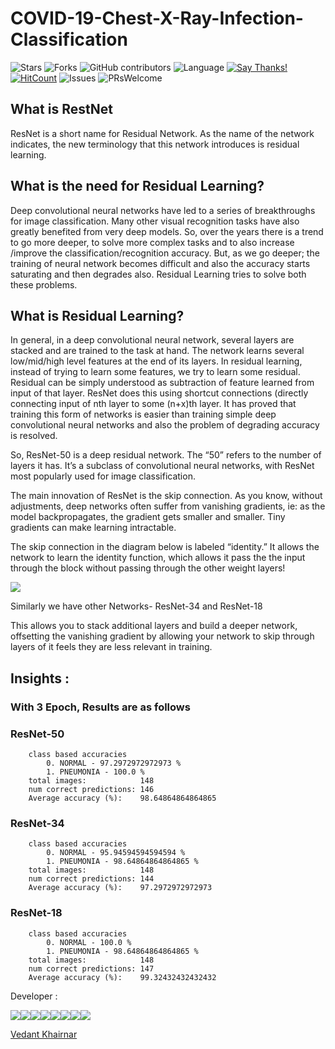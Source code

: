 # COVID-19-Chest-X-Ray-Infection-Classification

![Stars](https://img.shields.io/github/stars/VedantKhairnar/COVID-19-Chest-X-Ray-Infection-Classification.svg?style=social)
![Forks](https://img.shields.io/github/forks/VedantKhairnar/COVID-19-Chest-X-Ray-Infection-Classification.svg?style=social)
![GitHub contributors](https://img.shields.io/github/contributors/VedantKhairnar/COVID-19-Chest-X-Ray-Infection-Classification.svg)
![Language](https://img.shields.io/github/languages/top/VedantKhairnar/COVID-19-Chest-X-Ray-Infection-Classification.svg)
[![Say Thanks!](https://img.shields.io/badge/Say-Thanks!-yellow.svg)](https://vedantkhairnar.ml)
[![HitCount](http://hits.dwyl.io/VedantKhairnar/COVID-19-Chest-X-Ray-Infection-Classification.svg)](http://hits.dwyl.io/VedantKhairnar/COVID-19-Chest-X-Ray-Infection-Classification)
![Issues](https://img.shields.io/github/issues/VedantKhairnar/COVID-19-Chest-X-Ray-Infection-Classification)
![PRsWelcome](https://img.shields.io/badge/PRs-welcome-informational)

## What is RestNet

ResNet is a short name for Residual Network. As the name of the network indicates, the new terminology that this network introduces is residual learning.

## What is the need for Residual Learning?

Deep convolutional neural networks have led to a series of breakthroughs for image classification. Many other visual recognition tasks have also greatly benefited from very deep models. So, over the years there is a trend to go more deeper, to solve more complex tasks and to also increase /improve the classification/recognition accuracy. But, as we go deeper; the training of neural network becomes difficult and also the accuracy starts saturating and then degrades also. Residual Learning tries to solve both these problems.

## What is Residual Learning?

In general, in a deep convolutional neural network, several layers are stacked and are trained to the task at hand. The network learns several low/mid/high level features at the end of its layers. In residual learning, instead of trying to learn some features, we try to learn some residual. Residual can be simply understood as subtraction of feature learned from input of that layer. ResNet does this using shortcut connections (directly connecting input of nth layer to some (n+x)th layer. It has proved that training this form of networks is easier than training simple deep convolutional neural networks and also the problem of degrading accuracy is resolved.

So, ResNet-50 is a deep residual network. The “50” refers to the number of layers it has. It’s a subclass of convolutional neural networks, with ResNet most popularly used for image classification.

The main innovation of ResNet is the skip connection. As you know, without adjustments, deep networks often suffer from vanishing gradients, ie: as the model backpropagates, the gradient gets smaller and smaller. Tiny gradients can make learning intractable.

The skip connection in the diagram below is labeled “identity.” It allows the network to learn the identity function, which allows it pass the the input through the block without passing through the other weight layers!

![](https://qphs.fs.quoracdn.net/main-qimg-03903ebf7079087adea3dc711c92ec31)

Similarly we have other Networks- ResNet-34 and ResNet-18

This allows you to stack additional layers and build a deeper network, offsetting the vanishing gradient by allowing your network to skip through layers of it feels they are less relevant in training.

## Insights : 

### With 3 Epoch, Results are as follows
### ResNet-50
        class based accuracies
            0. NORMAL - 97.2972972972973 %
            1. PNEUMONIA - 100.0 %
        total images:            148
        num correct predictions: 146
        Average accuracy (%):    98.64864864864865
### ResNet-34
        class based accuracies
            0. NORMAL - 95.94594594594594 %
            1. PNEUMONIA - 98.64864864864865 %
        total images:            148
        num correct predictions: 144
        Average accuracy (%):    97.2972972972973
### ResNet-18
        class based accuracies
            0. NORMAL - 100.0 %
            1. PNEUMONIA - 98.64864864864865 %
        total images:            148
        num correct predictions: 147
        Average accuracy (%):    99.32432432432432
  
Developer :

[![](https://sourcerer.io/fame/VedantKhairnar/VedantKhairnar/COVID-19-Chest-X-Ray-Infection-Classification/images/0)](https://sourcerer.io/fame/VedantKhairnar/VedantKhairnar/COVID-19-Chest-X-Ray-Infection-Classification/links/0)[![](https://sourcerer.io/fame/VedantKhairnar/VedantKhairnar/COVID-19-Chest-X-Ray-Infection-Classification/images/1)](https://sourcerer.io/fame/VedantKhairnar/VedantKhairnar/COVID-19-Chest-X-Ray-Infection-Classification/links/1)[![](https://sourcerer.io/fame/VedantKhairnar/VedantKhairnar/COVID-19-Chest-X-Ray-Infection-Classification/images/2)](https://sourcerer.io/fame/VedantKhairnar/VedantKhairnar/COVID-19-Chest-X-Ray-Infection-Classification/links/2)[![](https://sourcerer.io/fame/VedantKhairnar/VedantKhairnar/COVID-19-Chest-X-Ray-Infection-Classification/images/3)](https://sourcerer.io/fame/VedantKhairnar/VedantKhairnar/COVID-19-Chest-X-Ray-Infection-Classification/links/3)[![](https://sourcerer.io/fame/VedantKhairnar/VedantKhairnar/COVID-19-Chest-X-Ray-Infection-Classification/images/4)](https://sourcerer.io/fame/VedantKhairnar/VedantKhairnar/COVID-19-Chest-X-Ray-Infection-Classification/links/4)[![](https://sourcerer.io/fame/VedantKhairnar/VedantKhairnar/COVID-19-Chest-X-Ray-Infection-Classification/images/5)](https://sourcerer.io/fame/VedantKhairnar/VedantKhairnar/COVID-19-Chest-X-Ray-Infection-Classification/links/5)[![](https://sourcerer.io/fame/VedantKhairnar/VedantKhairnar/COVID-19-Chest-X-Ray-Infection-Classification/images/6)](https://sourcerer.io/fame/VedantKhairnar/VedantKhairnar/COVID-19-Chest-X-Ray-Infection-Classification/links/6)[![](https://sourcerer.io/fame/VedantKhairnar/VedantKhairnar/COVID-19-Chest-X-Ray-Infection-Classification/images/7)](https://sourcerer.io/fame/VedantKhairnar/VedantKhairnar/COVID-19-Chest-X-Ray-Infection-Classification/links/7)

[Vedant Khairnar](http://vedantkhairnar.ml/)
